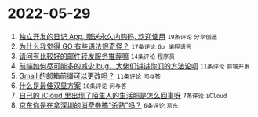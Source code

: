 # 2022-05-29

1. [独立开发的日记 App, 赠送永久内购码, 欢迎使用](https://www.v2ex.com/t/855988) `19条评论` `分享创造`
1. [为什么我觉得 GO 有些语法很奇怪？](https://www.v2ex.com/t/855980) `17条评论` `Go 编程语言`
1. [请问有比较好的邮件转发服务推荐嘛](https://www.v2ex.com/t/855969) `14条评论` `程序员`
1. [前端如何尽可能多的减少 bug，大佬们讲讲你们的方法论呗](https://www.v2ex.com/t/855971) `11条评论` `前端开发`
1. [Gmail 的邮箱前缀可以更改吗？](https://www.v2ex.com/t/855965) `11条评论` `问与答`
1. [什么是最佳双显方案](https://www.v2ex.com/t/855962) `10条评论` `问与答`
1. [自己的 iCloud 里出现了陌生人的生活照是怎么回事呀](https://www.v2ex.com/t/855977) `7条评论` `iCloud`
1. [京东你是在拿深圳的消费券搞“杀熟”吗？](https://www.v2ex.com/t/855978) `6条评论` `京东`
